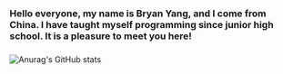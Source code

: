 ### Hello everyone, my name is Bryan Yang, and I come from China. I have taught myself programming since junior high school. It is a pleasure to meet you here!
### 
![Anurag's GitHub stats](https://github-readme-stats.vercel.app/api?username=DaZuiZui&count_private=true)
 
